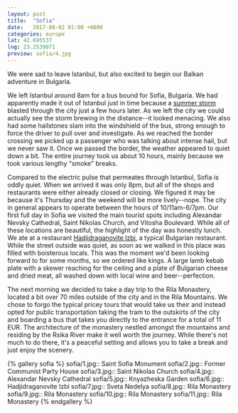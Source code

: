 ```yaml
---
layout: post
title:  "Sofia"
date:   2017-08-02 01:00 +0800
categories: europe
lat: 42.695537
lng: 23.2539071
preview: sofia/4.jpg
---
```


We were sad to leave Istanbul, but also excited to begin our Balkan adventure in Bulgaria.

<!--more-->

We left Istanbul around 8am for a bus bound for Sofia, Bulgaria. We had apparently made it out of Istanbul just in time because a
[summer storm](https://www.theguardian.com/world/2017/jul/27/people-injured-as-summer-storm-strikes-istanbul-turkey-floods) blasted through the city just a few hours later. As we left the city we
could actually see the storm brewing in the distance--it looked menacing. We also had some hailstones slam into the windshield of the bus, strong enough to force the driver to pull over and
investigate. As we reached the border crossing we picked up a passenger who was talking about intense hail, but we never saw it. Once we passed the border, the weather appeared to quiet down a bit.
The entire journey took us about 10 hours, mainly because we took various lengthy "smoke" breaks.

Compared to the electric pulse that permeates through Istanbul, Sofia is oddly quiet. When we arrived it was only 8pm, but all of the shops and restaurants were either already closed or closing.
We figured it may be because it's Thursday and the weekend will be more lively--nope. The city in general appears to operate between the hours of 10/11am-6/7pm. Our first full day in Sofia we
visited the main tourist spots including Alexandar Nevsky Cathedral, Saint Nikolas Church, and Vitosha Boulevard. While all of these locations are beautiful, the highlight of the day was honestly
lunch. We ate at a restaurant [Hadjidraganovite Izbi](http://www.izbite.com/en), a typical Bulgarian restaurant. While the street outside was quiet, as soon as we walked in this place was filled
with boisterous locals. This was the moment we'd been looking forward to for some months, so we ordered like kings. A large lamb kebab plate with a skewer reaching for the ceiling and a plate of
Bulgarian cheese and dried meat, all washed down with local wine and beer--perfection.

The next morning we decided to take a day trip to the Rila Monastery, located a bit over 70 miles outside of the city and in the Rila Mountains. We chose to forgo the typical pricey tours that 
would take us their and instead opted for public transportation taking the tram to the outskirts of the city and boarding a bus that takes you directly to the entrance for a total of 11 EUR.
The architecture of the monastery nestled amongst the mountains and residing by the Rsika River make it well worth the journey. While there's not much to do there, it's a peaceful setting and
allows you to take a break and just enjoy the scenery.

{% gallery sofia %}
sofia/1.jpg:: Saint Sofia Monument
sofia/2.jpg:: Former Communist Party House
sofia/3.jpg:: Saint Nikolas Church
sofia/4.jpg:: Alexandar Nevsky Cathedral
sofia/5.jpg:: Knyazheska Garden
sofia/6.jpg:: Hadjidraganovite Izbi
sofia/7.jpg:: Sveta Nedelya
sofia/8.jpg:: Rila Monastery
sofia/9.jpg:: Rila Monastery
sofia/10.jpg:: Rila Monastery
sofia/11.jpg:: Rila Monastery
{% endgallery %}